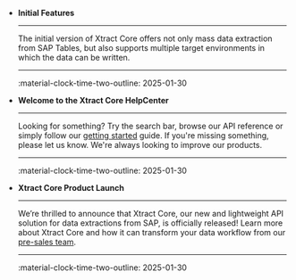 <div class="grid cards" markdown>


-   **Initial Features**

    ---

    The initial version of Xtract Core offers not only mass data extraction from SAP Tables, but also supports multiple target environments in which the data can be written.

    ---

    :material-clock-time-two-outline: 2025-01-30

-   **Welcome to the Xtract Core HelpCenter**

    ---

    Looking for something? Try the search bar, browse our API reference or simply follow our [getting started](getting-started.md) guide. If you're missing something, please let us know. We're always looking to improve our products.

    ---

    :material-clock-time-two-outline: 2025-01-30

-   **Xtract Core Product Launch**

    ---

    We’re thrilled to announce that Xtract Core, our new and lightweight API solution for data extractions from SAP, is officially released! Learn more about Xtract Core and how it can transform your data workflow from our [pre-sales team](mailto:presales@theobald-software.com).

    ---

    :material-clock-time-two-outline: 2025-01-30
	
</div>